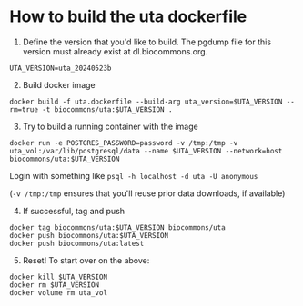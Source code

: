 # How to build the uta dockerfile

1. Define the version that you'd like to build. The pgdump file for
   this version must already exist at dl.biocommons.org.

```
UTA_VERSION=uta_20240523b
```


2. Build docker image
```
docker build -f uta.dockerfile --build-arg uta_version=$UTA_VERSION --rm=true -t biocommons/uta:$UTA_VERSION .
```


3. Try to build a running container with the image
```
docker run -e POSTGRES_PASSWORD=password -v /tmp:/tmp -v uta_vol:/var/lib/postgresql/data --name $UTA_VERSION --network=host biocommons/uta:$UTA_VERSION

```

Login with something like `psql -h localhost -d uta -U anonymous`


(`-v /tmp:/tmp` ensures that you'll reuse prior data downloads, if available)


4. If successful, tag and push
```
docker tag biocommons/uta:$UTA_VERSION biocommons/uta
docker push biocommons/uta:$UTA_VERSION
docker push biocommons/uta:latest
```


5. Reset!
To start over on the above:

```
docker kill $UTA_VERSION
docker rm $UTA_VERSION
docker volume rm uta_vol
```
